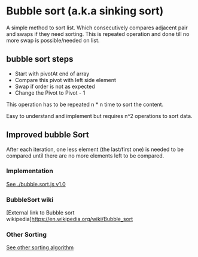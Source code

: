 # Bubble sort (a.k.a sinking sort)
A simple method to sort list.
Which consecutively compares adjacent pair and swaps if they need sorting.
This is repeated operation and done till no more swap is possible/needed on list.

## bubble sort steps
- Start with pivotAt end of array
- Compare this pivot with left side element
- Swap if order is not as expected
- Change the Pivot to Pivot - 1

This operation has to be repeated n * n time to sort the content.

Easy to understand and implement but requires n^2 operations to sort data.

## Improved bubble Sort
After each iteration, one less element (the last/first one) is needed to be compared until there are no more elements left to be compared.

### Implementation
[See ./bubble.sort.js v1.0](bubble.sort.js)

### BubbleSort wiki
[External link to Bubble sort wikipedia]https://en.wikipedia.org/wiki/Bubble_sort

### Other Sorting
[See other sorting algorithm](../)
